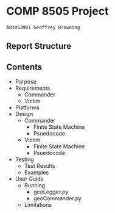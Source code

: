 # COMP 8505 Project

```
A01053901 Geoffrey Browning
```

## Report Structure

## Contents

- Purpose
- Requirements
   - Commander
   - Victim
- Platforms
- Design
   - Commander
      - Finite State Machine
      - Psuedocode
   - Victim
      - Finite State Machine
      - Psuedocode
- Testing
   - Test Results
   - Examples
- User Guide
   - Running
      - geoLogger.py
      - geoCommander.py
   - Limitations
